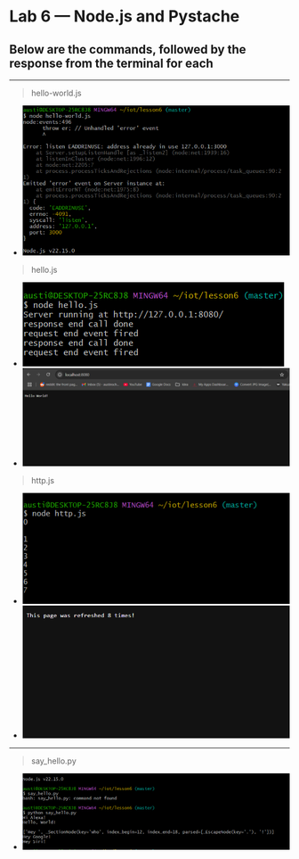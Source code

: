 # Lab 6 — Node.js and Pystache
## Below are the commands, followed by the response from the terminal for each
---
> hello-world.js
- ![](https://github.com/AnotherAnotherAustin/repotime/blob/main/helloworldjs.png) 
> hello.js
- ![](https://github.com/AnotherAnotherAustin/repotime/blob/main/hellojsterminal.png)
- ![](https://github.com/AnotherAnotherAustin/repotime/blob/main/hellojswebsite.png) 
> http.js
- ![](https://github.com/AnotherAnotherAustin/repotime/blob/main/httpterminal.png)
- ![](https://github.com/AnotherAnotherAustin/repotime/blob/main/httpwebsite.png)
---
> say_hello.py
- ![](https://github.com/AnotherAnotherAustin/repotime/blob/main/hellopy.png) 
